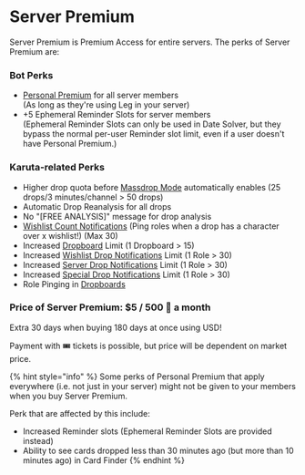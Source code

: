 # Server Premium

Server Premium is Premium Access for entire servers. The perks of Server Premium are:

### Bot Perks

* [Personal Premium](personal-premium.md) for all server members\
  (As long as they're using Leg in your server)
* \+5 Ephemeral Reminder Slots for server members\
  (Ephemeral Reminder Slots can only be used in Date Solver, but they bypass the normal per-user Reminder slot limit, even if a user doesn't have Personal Premium.)

### Karuta-related Perks

* Higher drop quota before [Massdrop Mode](../../karuta-utilities/drop-analysis/massdrop-mode.md) automatically enables (25 drops/3 minutes/channel > 50 drops)
* Automatic Drop Reanalysis for all drops
* No "\[FREE ANALYSIS]" message for drop analysis
* [Wishlist Count Notifications](../../admin-management/drop-notifications/wishlist-count-notifications.md) (Ping roles when a drop has a character over x wishlist!) (Max 30)
* Increased [Dropboard](../../admin-management/dropboards.md) Limit (1 Dropboard > 15)
* Increased [Wishlist Drop Notifications](../../admin-management/drop-notifications/wishlist-drop-notifications.md) Limit (1 Role > 30)
* Increased [Server Drop Notifications](../../admin-management/drop-notifications/server-drop-notifications.md) Limit (1 Role > 30)
* Increased [Special Drop Notifications](../../admin-management/drop-notifications/special-drop-notifications.md) Limit (1 Role > 30)
* Role Pinging in [Dropboards](../../admin-management/dropboards.md)

### Price of Server Premium: $5 / 500 💎 a month

Extra 30 days when buying 180 days at once using USD!

Payment with :tickets: tickets is possible, but price will be dependent on market price.

{% hint style="info" %}
Some perks of Personal Premium that apply everywhere (i.e. not just in your server) might not be given to your members when you buy Server Premium.

Perk that are affected by this include:

* Increased Reminder slots (Ephemeral Reminder Slots are provided instead)
* Ability to see cards dropped less than 30 minutes ago (but more than 10 minutes ago) in Card Finder
{% endhint %}
